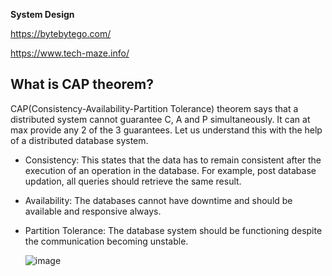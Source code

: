 **System Design**

https://bytebytego.com/

https://www.tech-maze.info/



What is CAP theorem?
---------------------
CAP(Consistency-Availability-Partition Tolerance) theorem says that a distributed system cannot guarantee C, A and P simultaneously. It can at max provide any 2 of the 3 guarantees. Let us understand this with the help of a distributed database system.

* Consistency: This states that the data has to remain consistent after the execution of an operation in the database. For example, post database updation, all queries should retrieve the same result.
* Availability: The databases cannot have downtime and should be available and responsive always.
* Partition Tolerance: The database system should be functioning despite the communication becoming unstable.

  ![image](https://github.com/gbk27/java8/assets/42496600/9925343d-df72-4ead-90aa-6343b7d980d9)
